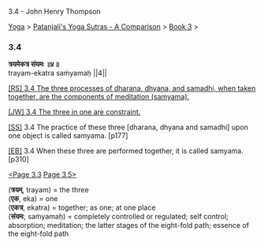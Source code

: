3.4 - John Henry Thompson 

[Yoga](../../../yoga.html)‎ > ‎[Patanjali's Yoga Sutras - A Comparison](../../patanjani.html)‎ > ‎[Book 3](../book-3.html)‎ > ‎

### 3.4

**त्रयमेकत्र संयमः ॥४॥**  
trayam-ekatra saṁyamaḥ ||4||  
  
  
[\[RS\] 3.4 The three processes of dharana, dhyana, and samadhi, when taken together, are the components of meditation (samyama).](http://www.ashtangayoga.info/philosophy/yoga-sutra-patanjali/chapter-3/item/trayam-ekatra-sanyamah-4/)  
  
[\[JW\] 3.4 The three in one are constraint.](http://books.google.com/books?id=YzFImjtOxUwC&pg=PA205&ci=95%2C813%2C483%2C29&source=bookclip)  
  
[\[SS\]](http://www.amazon.com/Yoga-Sutras-Patanjali-Commentary-Satchidananda/dp/0932040381) 3.4 The practice of these three \[dharana, dhyana and samadhi\] upon one object is called samyama. \[p177\]  
  
[\[EB\]](http://www.amazon.com/Yoga-Sutras-Patanjali-Translation-Commentary/dp/0865477361/ref=sr_1_1?ie=UTF8&s=books&qid=1250508322&sr=1-1) 3.4 When these three are performed together, it is called samyama. \[p310\]  
  
  
[<Page 3.3](33.html)  [Page 3.5>](35.html)  
  
  

(**त्रयम्**, trayam) = the three  
(**एक**, eka) = one  
(**एकत्र**, ekatra) = together; as one; at one place  
(**संयमः**, saṁyamaḥ) = completely controlled or regulated; self control; absorption; meditation; the latter stages of the eight-fold path; essence of the eight-fold path

